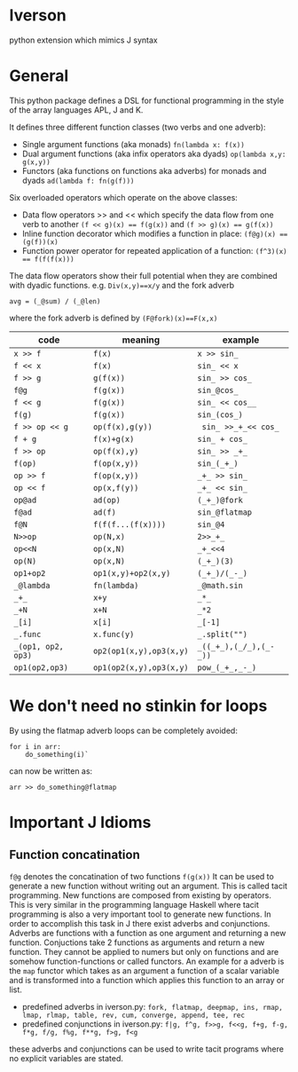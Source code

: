 # Iverson
python extension which mimics J syntax

# General
This python package defines a DSL for functional programming in the style of the array languages APL, J and K. 

It defines three different function classes (two verbs and one adverb):
 - Single argument functions (aka monads) `fn(lambda x: f(x))`
 - Dual argument functions (aka infix operators aka dyads) `op(lambda x,y: g(x,y))`
 - Functors (aka functions on functions aka adverbs) for monads and dyads `ad(lambda f: fn(g(f)))`


Six overloaded operators which operate on the above classes:
 -  Data flow operators >> and << which specify the data flow from one verb to another `(f << g)(x) == f(g(x))` and `(f >> g)(x) == g(f(x))`
 - Inline function decorator which modifies a function in place: `(f@g)(x) == (g(f))(x)` 
 - Function power operator for repeated application of a function: `(f^3)(x) == f(f(f(x)))`


The data flow operators show their full potential when they are combined with dyadic functions. e.g. `Div(x,y)==x/y` and the fork adverb

`avg = (_@sum) / (_@len)`

where the fork adverb is defined by `(F@fork)(x)==F(x,x)`

|code|meaning|example|
|--|--|--|
|`x >> f`|`f(x)`|`x >> sin_`|
|`f << x`|`f(x)`|`sin_ << x`|
|`f >> g`|`g(f(x))`|`sin_ >> cos_`|
|`f@g`|`f(g(x))`|`sin_@cos_`|
|`f << g`|`f(g(x))`|`sin_ << cos__`|
|`f(g)`|`f(g(x))`|`sin_(cos_)`|
|`f >> op << g`|`op(f(x),g(y))`|` sin_ >>_+_<< cos_`|
|`f + g`|`f(x)+g(x)`|`sin_ + cos_`|
|`f >> op`|`op(f(x),y)`|`sin_ >> _+_`|
|`f(op)`|`f(op(x,y))`|`sin_(_+_)`|
|`op >> f`|`f(op(x,y))`|`_+_ >> sin_`|
|`op << f`|`op(x,f(y))`|`_+_ << sin_`|
|`op@ad`|`ad(op)`|`(_+_)@fork`|
|`f@ad`|`ad(f)`|`sin_@flatmap`|
|`f@N`|`f(f(f...(f(x))))`|`sin_@4`|
|`N>>op`|`op(N,x)`|`2>>_+_`|
|`op<<N`|`op(x,N)`|`_+_<<4`|
|`op(N)`|`op(x,N)`|`(_+_)(3)`|
|`op1+op2`|`op1(x,y)+op2(x,y)`|`(_+_)/(_-_)`|
|`_@lambda`|`fn(lambda)`|`_@math.sin`|
|`_+_`|`x+y`|`_*_`|
|`_+N`|`x+N`|`_*2`|
|`_[i]`|`x[i]`|`_[-1]`|
|`_.func`|`x.func(y)`|`_.split("")`|
|`_(op1, op2, op3)`|`op2(op1(x,y),op3(x,y)`|`_((_+_),(_/_),(_-_))`|
|`op1(op2,op3)`|`op1(op2(x,y),op3(x,y)`|`pow_(_+_,_-_)`|

# We don't need no stinkin for loops

By using the flatmap adverb loops can be completely avoided:

    for i in arr:
        do_something(i)`
    
can now be written as:

`arr >> do_something@flatmap`


# Important J Idioms

## Function concatination

`f@g` denotes the concatination of two functions `f(g(x))` It can be used to generate a new function without writing out an argument. This is called tacit programming. New functions are composed from existing by operators. This is very similar in the programming language Haskell where tacit programming is also a very important tool to generate new functions. In order to accomplish this task in J there exist adverbs and conjunctions. Adverbs are functions with a function as one argument and returning a new function. Conjuctions take 2 functions as arguments and return a new function. They cannot be applied to numers but only on functions and are somehow function-functions or called functors. An example for a adverb is the `map` functor which takes as an argument a function of a scalar variable and is transformed into a function which applies this function to an array or list.

 - predefined adverbs in iverson.py: `fork, flatmap, deepmap, ins, rmap, lmap, rlmap, table, rev, cum, converge, append, tee, rec`
 - predefined conjunctions in iverson.py: `f|g, f^g, f>>g, f<<g, f+g, f-g, f*g, f/g, f%g, f**g, f>g, f<g`

these adverbs and conjunctions can be used to write tacit programs where no explicit variables are stated.



